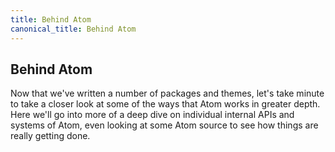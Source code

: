 ```yaml
---
title: Behind Atom
canonical_title: Behind Atom
---
```

## Behind Atom

Now that we've written a number of packages and themes, let's take minute to take a closer look at some of the ways that Atom works in greater depth. Here we'll go into more of a deep dive on individual internal APIs and systems of Atom, even looking at some Atom source to see how things are really getting done.
